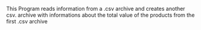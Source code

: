This Program reads information from a .csv archive and creates another csv. archive with informations about the total value of the products from the first .csv archive
